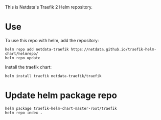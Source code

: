 This is Netdata's Traefik 2 Helm repository.

# Use

To use this repo with helm, add the repository:

```
helm repo add netdata-traefik https://netdata.github.io/traefik-helm-chart/helmrepo/
helm repo update
```

Install the traefik chart:

```
helm install traefik netdata-traefik/traefik
```

# Update helm package repo

```
helm package traefik-helm-chart-master-root/traefik
helm repo index .
```
